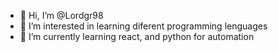 - 👋 Hi, I’m @Lordgr98
- 👀 I’m interested in learning diferent programming lenguages
- 🌱 I’m currently learning react, and python for automation

